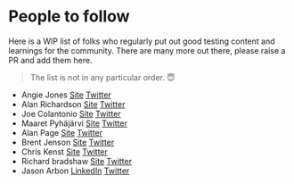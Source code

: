 # People to follow

Here is a WIP list of folks who regularly put out good testing content and learnings for the community. There are many more out there, please raise a PR and add them here.

> The list is not in any particular order. 😇

- Angie Jones [Site](https://angiejones.tech/) [Twitter](https://twitter.com/techgirl1908)
- Alan Richardson [Site](https://www.eviltester.com/) [Twitter](https://twitter.com/eviltester)
- Joe Colantonio [Site](https://testguild.com/) [Twitter](https://twitter.com/joecolantonio)
- Maaret Pyhäjärvi [Site](https://maaretp.com/) [Twitter](https://twitter.com/maaretp)
- Alan Page [Site](https://angryweasel.com/blog/) [Twitter](https://twitter.com/alanpage)
- Brent Jenson [Site](https://testastic.wordpress.com/) [Twitter](https://twitter.com/BrentMJensen)
- Chris Kenst [Site](https://www.kenst.com/about/) [Twitter](https://twitter.com/ckenst)
- Richard bradshaw [Site](https://thefriendlytester.co.uk/)
  [Twitter](https://twitter.com/FriendlyTester)
- Jason Arbon [LinkedIn](https://www.linkedin.com/in/jasonarbon/)
  [Twitter](https://twitter.com/jarbon)
